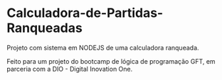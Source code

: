 # Calculadora-de-Partidas-Ranqueadas
Projeto com sistema em NODEJS de uma calculadora ranqueada.

Feito para um projeto do bootcamp de lógica de programação GFT, em parceria com a DIO - Digital Inovation One.
